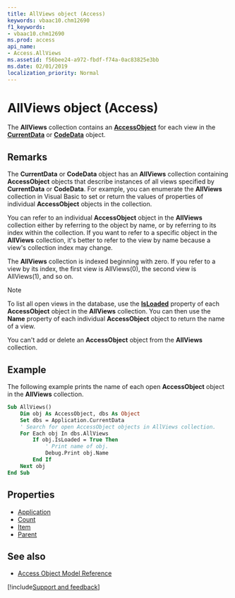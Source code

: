 ```yaml
---
title: AllViews object (Access)
keywords: vbaac10.chm12690
f1_keywords:
- vbaac10.chm12690
ms.prod: access
api_name:
- Access.AllViews
ms.assetid: f56bee24-a972-fbdf-f74a-0ac83825e3bb
ms.date: 02/01/2019
localization_priority: Normal
---
```



# AllViews object (Access)

The **AllViews** collection contains an **[AccessObject](Access.AccessObject.md)** for each view in the **[CurrentData](Access.CurrentData.md)** or **[CodeData](Access.CodeData.md)** object.


## Remarks

The **CurrentData** or **CodeData** object has an **AllViews** collection containing **AccessObject** objects that describe instances of all views specified by **CurrentData** or **CodeData**. For example, you can enumerate the **AllViews** collection in Visual Basic to set or return the values of properties of individual **AccessObject** objects in the collection.

You can refer to an individual **AccessObject** object in the **AllViews** collection either by referring to the object by name, or by referring to its index within the collection. If you want to refer to a specific object in the **AllViews** collection, it's better to refer to the view by name because a view's collection index may change.

The **AllViews** collection is indexed beginning with zero. If you refer to a view by its index, the first view is AllViews(0), the second view is AllViews(1), and so on.

> [!NOTE] 
> To list all open views in the database, use the **[IsLoaded](Access.AccessObject.IsLoaded.md)** property of each **AccessObject** object in the **AllViews** collection. You can then use the **Name** property of each individual **AccessObject** object to return the name of a view.

You can't add or delete an **AccessObject** object from the **AllViews** collection.


## Example

The following example prints the name of each open **AccessObject** object in the **AllViews** collection.


```vb
Sub AllViews() 
    Dim obj As AccessObject, dbs As Object 
    Set dbs = Application.CurrentData 
    ' Search for open AccessObject objects in AllViews collection. 
    For Each obj In dbs.AllViews 
        If obj.IsLoaded = True Then 
            ' Print name of obj. 
            Debug.Print obj.Name 
        End If 
    Next obj 
End Sub
```


## Properties

- [Application](Access.AllViews.Application.md)
- [Count](Access.AllViews.Count.md)
- [Item](Access.AllViews.Item.md)
- [Parent](Access.AllViews.Parent.md)

## See also

- [Access Object Model Reference](overview/Access/object-model.md)

[!include[Support and feedback](~/includes/feedback-boilerplate.md)]